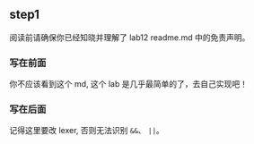 ## step1

阅读前请确保你已经知晓并理解了 lab12 readme.md 中的免责声明。

### 写在前面

你不应该看到这个 md, 这个 lab 是几乎最简单的了，去自己实现吧！

### 写在后面

记得这里要改 lexer, 否则无法识别 `&&`、 `||`。